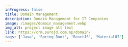 ```yaml
---
inProgress: false
title: Domain Management
description: Domain Management for IT Companies
image: /images/domain_management.webp
img_alt: project image alt text
link: https://crm.surojd.com.np/domain/
tags: ['Java', 'Spring Boot', 'ReactJS', 'MaterialUI']
---
```

